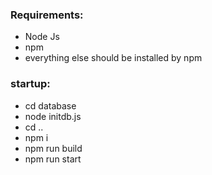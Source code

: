 ### Requirements:

- Node Js
- npm
- everything else should be installed by npm

### startup:

- cd database
- node initdb.js
- cd ..
- npm i
- npm run build
- npm run start

